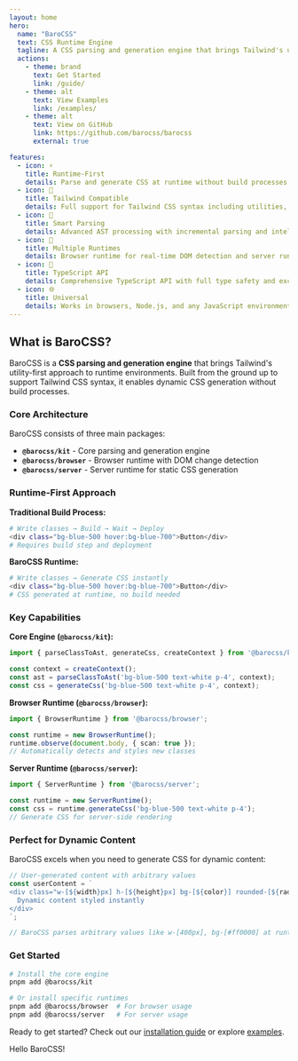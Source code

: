 ```yaml
---
layout: home
hero:
  name: "BaroCSS"
  text: CSS Runtime Engine
  tagline: A CSS parsing and generation engine that brings Tailwind's utility-first approach to runtime environments
  actions:
    - theme: brand
      text: Get Started
      link: /guide/
    - theme: alt
      text: View Examples
      link: /examples/
    - theme: alt
      text: View on GitHub
      link: https://github.com/barocss/barocss
      external: true

features:
  - icon: ⚡
    title: Runtime-First
    details: Parse and generate CSS at runtime without build processes. Perfect for dynamic content and real-time styling.
  - icon: 🎯
    title: Tailwind Compatible
    details: Full support for Tailwind CSS syntax including utilities, variants, and arbitrary values.
  - icon: 🧠
    title: Smart Parsing
    details: Advanced AST processing with incremental parsing and intelligent caching for optimal performance.
  - icon: 🚀
    title: Multiple Runtimes
    details: Browser runtime for real-time DOM detection and server runtime for static CSS generation.
  - icon: 🔧
    title: TypeScript API
    details: Comprehensive TypeScript API with full type safety and excellent developer experience.
  - icon: 🌐
    title: Universal
    details: Works in browsers, Node.js, and any JavaScript environment with consistent behavior.
---
```


## What is BaroCSS?

BaroCSS is a **CSS parsing and generation engine** that brings Tailwind's utility-first approach to runtime environments. Built from the ground up to support Tailwind CSS syntax, it enables dynamic CSS generation without build processes.

### Core Architecture

BaroCSS consists of three main packages:

- **`@barocss/kit`** - Core parsing and generation engine
- **`@barocss/browser`** - Browser runtime with DOM change detection  
- **`@barocss/server`** - Server runtime for static CSS generation

### Runtime-First Approach

**Traditional Build Process:**
```bash
# Write classes → Build → Wait → Deploy
<div class="bg-blue-500 hover:bg-blue-700">Button</div>
# Requires build step and deployment
```

**BaroCSS Runtime:**
```bash
# Write classes → Generate CSS instantly
<div class="bg-blue-500 hover:bg-blue-700">Button</div>
# CSS generated at runtime, no build needed
```

### Key Capabilities

**Core Engine (`@barocss/kit`):**
```typescript
import { parseClassToAst, generateCss, createContext } from '@barocss/kit';

const context = createContext();
const ast = parseClassToAst('bg-blue-500 text-white p-4', context);
const css = generateCss('bg-blue-500 text-white p-4', context);
```

**Browser Runtime (`@barocss/browser`):**
```typescript
import { BrowserRuntime } from '@barocss/browser';

const runtime = new BrowserRuntime();
runtime.observe(document.body, { scan: true });
// Automatically detects and styles new classes
```

**Server Runtime (`@barocss/server`):**
```typescript
import { ServerRuntime } from '@barocss/server';

const runtime = new ServerRuntime();
const css = runtime.generateCss('bg-blue-500 text-white p-4');
// Generate CSS for server-side rendering
```

### Perfect for Dynamic Content

BaroCSS excels when you need to generate CSS for dynamic content:

```typescript
// User-generated content with arbitrary values
const userContent = `
<div class="w-[${width}px] h-[${height}px] bg-[${color}] rounded-[${radius}px]">
  Dynamic content styled instantly
</div>
`;

// BaroCSS parses arbitrary values like w-[400px], bg-[#ff0000] at runtime
```

### Get Started

```bash
# Install the core engine
pnpm add @barocss/kit

# Or install specific runtimes
pnpm add @barocss/browser  # For browser usage
pnpm add @barocss/server   # For server usage
```

Ready to get started? Check out our [installation guide](/guide/installation) or explore [examples](/examples/).


<div class="bg-blue-500 text-white p-4 rounded-lg">
  Hello BaroCSS!
</div>
